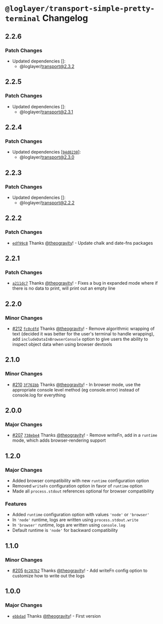 # `@loglayer/transport-simple-pretty-terminal` Changelog

## 2.2.6

### Patch Changes

- Updated dependencies []:
  - @loglayer/transport@2.3.2

## 2.2.5

### Patch Changes

- Updated dependencies []:
  - @loglayer/transport@2.3.1

## 2.2.4

### Patch Changes

- Updated dependencies [[`94d0230`](https://github.com/loglayer/loglayer/commit/94d0230a9f18f988257b72b9220432fd8101fa60)]:
  - @loglayer/transport@2.3.0

## 2.2.3

### Patch Changes

- Updated dependencies []:
  - @loglayer/transport@2.2.2

## 2.2.2

### Patch Changes

- [`edf99c8`](https://github.com/loglayer/loglayer/commit/edf99c8d2a740d2f706646c895848088b272a1be) Thanks [@theogravity](https://github.com/theogravity)! - Update chalk and date-fns packages

## 2.2.1

### Patch Changes

- [`a211dc7`](https://github.com/loglayer/loglayer/commit/a211dc75bdf25df642dff77aac23e023b1569530) Thanks [@theogravity](https://github.com/theogravity)! - Fixes a bug in expanded mode where if there is no data to print, will print out an empty line

## 2.2.0

### Minor Changes

- [#212](https://github.com/loglayer/loglayer/pull/212) [`fc0cdfd`](https://github.com/loglayer/loglayer/commit/fc0cdfde7e3ef70c28a41e2ae35864f950d1eba0) Thanks [@theogravity](https://github.com/theogravity)! - Remove algorithmic wrapping of text (decided it was better for the user's terminal to handle wrapping), add `includeDataInBrowserConsole` option to give users the ability to inspect object data when using browser devtools

## 2.1.0

### Minor Changes

- [#210](https://github.com/loglayer/loglayer/pull/210) [`3f761bb`](https://github.com/loglayer/loglayer/commit/3f761bbe13dc4da24673cac5a1c412ee8aecbcf3) Thanks [@theogravity](https://github.com/theogravity)! - In browser mode, use the appropriate console level method (eg console.error) instead of console.log for everything

## 2.0.0

### Major Changes

- [#207](https://github.com/loglayer/loglayer/pull/207) [`738ebe4`](https://github.com/loglayer/loglayer/commit/738ebe405715662ad9d1417dffe8ab547695afff) Thanks [@theogravity](https://github.com/theogravity)! - Remove writeFn, add in a `runtime` mode, which adds browser-rendering support

## 1.2.0

### Major Changes

- Added browser compatibility with new `runtime` configuration option
- Removed `writeFn` configuration option in favor of `runtime` option
- Made all `process.stdout` references optional for browser compatibility

### Features

- Added `runtime` configuration option with values `'node'` or `'browser'`
- In `'node'` runtime, logs are written using `process.stdout.write`
- In `'browser'` runtime, logs are written using `console.log`
- Default runtime is `'node'` for backward compatibility

## 1.1.0

### Minor Changes

- [#205](https://github.com/loglayer/loglayer/pull/205) [`0c287b2`](https://github.com/loglayer/loglayer/commit/0c287b2a69290d8b623e3cf9b9595d3f007dd7cf) Thanks [@theogravity](https://github.com/theogravity)! - Add writeFn config option to customize how to write out the logs

## 1.0.0

### Major Changes

- [`ebbdad`](https://github.com/loglayer/loglayer/commit/ebbdad24b097412e71d2c30d8e239cf3cc935bb7) Thanks [@theogravity](https://github.com/theogravity)! - First version
